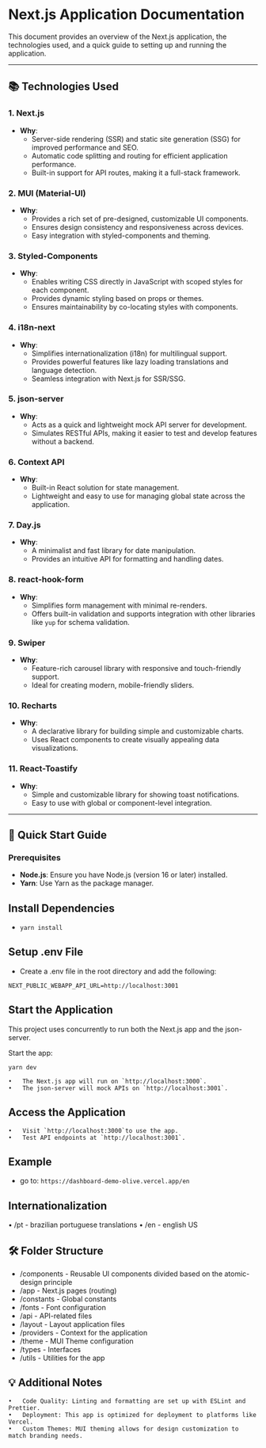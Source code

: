# Next.js Application Documentation

This document provides an overview of the Next.js application, the technologies used, and a quick guide to setting up and running the application.

---

## 📚 Technologies Used

### 1. Next.js
- **Why**:
  - Server-side rendering (SSR) and static site generation (SSG) for improved performance and SEO.
  - Automatic code splitting and routing for efficient application performance.
  - Built-in support for API routes, making it a full-stack framework.

### 2. MUI (Material-UI)
- **Why**:
  - Provides a rich set of pre-designed, customizable UI components.
  - Ensures design consistency and responsiveness across devices.
  - Easy integration with styled-components and theming.

### 3. Styled-Components
- **Why**:
  - Enables writing CSS directly in JavaScript with scoped styles for each component.
  - Provides dynamic styling based on props or themes.
  - Ensures maintainability by co-locating styles with components.

### 4. i18n-next
- **Why**:
  - Simplifies internationalization (i18n) for multilingual support.
  - Provides powerful features like lazy loading translations and language detection.
  - Seamless integration with Next.js for SSR/SSG.

### 5. json-server
- **Why**:
  - Acts as a quick and lightweight mock API server for development.
  - Simulates RESTful APIs, making it easier to test and develop features without a backend.

### 6. Context API
- **Why**:
  - Built-in React solution for state management.
  - Lightweight and easy to use for managing global state across the application.

### 7. Day.js
- **Why**:
  - A minimalist and fast library for date manipulation.
  - Provides an intuitive API for formatting and handling dates.

### 8. react-hook-form
- **Why**:
  - Simplifies form management with minimal re-renders.
  - Offers built-in validation and supports integration with other libraries like `yup` for schema validation.

### 9. Swiper
- **Why**:
  - Feature-rich carousel library with responsive and touch-friendly support.
  - Ideal for creating modern, mobile-friendly sliders.

### 10. Recharts
- **Why**:
  - A declarative library for building simple and customizable charts.
  - Uses React components to create visually appealing data visualizations.

### 11. React-Toastify
- **Why**:
  - Simple and customizable library for showing toast notifications.
  - Easy to use with global or component-level integration.

---

## 🚀 Quick Start Guide

### Prerequisites
- **Node.js**: Ensure you have Node.js (version 16 or later) installed.
- **Yarn**: Use Yarn as the package manager.



## Install Dependencies

- `yarn install`

## Setup .env File

- Create a .env file in the root directory and add the following:

`NEXT_PUBLIC_WEBAPP_API_URL=http://localhost:3001`

## Start the Application

This project uses concurrently to run both the Next.js app and the json-server.

Start the app:

`yarn dev`

	•	The Next.js app will run on `http://localhost:3000`.
	•	The json-server will mock APIs on `http://localhost:3001`.

## Access the Application
	•	Visit `http://localhost:3000`to use the app.
	•	Test API endpoints at `http://localhost:3001`.


## Example

   - go to: `https://dashboard-demo-olive.vercel.app/en`

## Internationalization

  • /pt - brazilian portuguese translations
  • /en - english US

## 🛠 Folder Structure

- /components        - Reusable UI components divided based on the atomic-design principle
- /app               - Next.js pages (routing)
- /constants         - Global constants
- /fonts             - Font configuration
- /api               - API-related files
- /layout            - Layout application files
- /providers         - Context for the application
- /theme             - MUI Theme configuration
- /types             - Interfaces
- /utils             - Utilities for the app

## 💡 Additional Notes
	•	Code Quality: Linting and formatting are set up with ESLint and Prettier.
	•	Deployment: This app is optimized for deployment to platforms like Vercel.
	•	Custom Themes: MUI theming allows for design customization to match branding needs.
